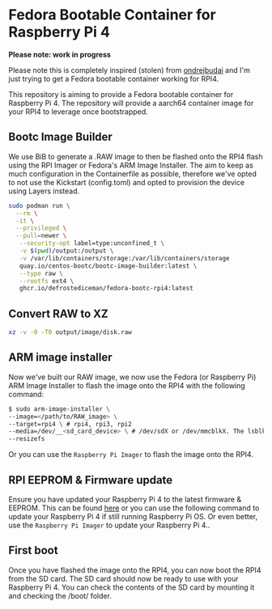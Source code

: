 # Fedora Bootable Container for Raspberry Pi 4

**Please note: work in progress**

Please note this is completely inspired (stolen) from [ondrejbudai](https://github.com/ondrejbudai/fedora-bootc-raspi) and I'm just trying to get a Fedora bootable container working for RPI4.

This repository is aiming to provide a Fedora bootable container for Raspberry Pi 4. The repository will provide a aarch64 container image for your RPI4 to leverage once bootstrapped. 

## Bootc Image Builder

We use BiB to generate a .RAW image to then be flashed onto the RPI4 flash using the RPI Imager or Fedora's ARM Image Installer. The aim to keep as much configuration in the Containerfile as possible, therefore we've opted to not use the Kickstart (config.toml) and opted to provision the device using Layers instead.

```bash
sudo podman run \
  --rm \
  -it \
  --privileged \
  --pull=newer \
   --security-opt label=type:unconfined_t \
   -v $(pwd)/output:/output \
   -v /var/lib/containers/storage:/var/lib/containers/storage
   quay.io/centos-bootc/bootc-image-builder:latest \
   --type raw \
   --rootfs ext4 \
   ghcr.io/defrostediceman/fedora-bootc-rpi4:latest
```
## Convert RAW to XZ

```bash
xz -v -0 -T0 output/image/disk.raw
```

## ARM image installer

Now we've built our RAW image, we now use the Fedora (or Raspberry Pi) ARM Image Installer to flash the image onto the RPI4 with the following command:
```bash
$ sudo arm-image-installer \
--image=</path/to/RAW_image> \
--target=rpi4 \ # rpi4, rpi3, rpi2
--media=/dev/__<sd_card_device> \ # /dev/sdX or /dev/mmcblkX. The lsblk command should help you identify your micro-SD card.
--resizefs
```

Or you can use the `Raspberry Pi Imager` to flash the image onto the RPI4.

## RPI EEPROM & Firmware update

Ensure you have updated your Raspberry Pi 4 to the latest firmware & EEPROM. This can be found [here](https://github.com/raspberrypi/rpi-eeprom) or you can use the following command to update your Raspberry Pi 4 if still running Raspberry Pi OS. Or even better, use the `Raspberry Pi Imager` to update your Raspberry Pi 4..

## First boot

Once you have flashed the image onto the RPI4, you can now boot the RPI4 from the SD card. The SD card should now be ready to use with your Raspberry Pi 4. You can check the contents of the SD card by mounting it and checking the /boot/ folder.